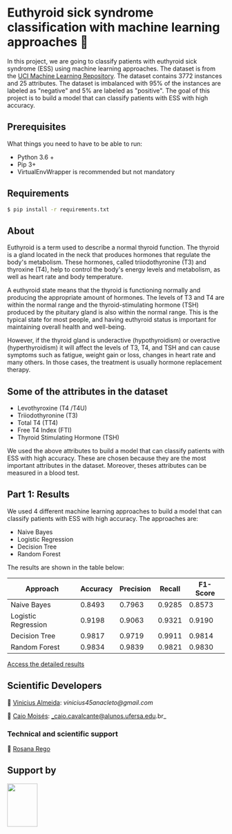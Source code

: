 # Euthyroid sick syndrome classification with machine learning approaches 🔬

In this project, we are going to classify patients with euthyroid sick syndrome (ESS) using machine learning approaches. The dataset is from the [UCI Machine Learning Repository](https://archive.ics.uci.edu/ml/datasets/Euthyroid+Sick+Syndrome+Classification+Data+Set). The dataset contains 3772 instances and 25 attributes. The dataset is imbalanced with 95% of the instances are labeled as "negative" and 5% are labeled as "positive". The goal of this project is to build a model that can classify patients with ESS with high accuracy.

## Prerequisites

What things you need to have to be able to run:

  * Python 3.6 +
  * Pip 3+
  * VirtualEnvWrapper is recommended but not mandatory

## Requirements 

```bash
$ pip install -r requirements.txt
```

## About 

Euthyroid is a term used to describe a normal thyroid function. The thyroid is a gland located in the neck that produces hormones that regulate the body's metabolism. These hormones, called triiodothyronine (T3) and thyroxine (T4), help to control the body's energy levels and metabolism, as well as heart rate and body temperature.

A euthyroid state means that the thyroid is functioning normally and producing the appropriate amount of hormones. The levels of T3 and T4 are within the normal range and the thyroid-stimulating hormone (TSH) produced by the pituitary gland is also within the normal range. This is the typical state for most people, and having euthyroid status is important for maintaining overall health and well-being.

However, if the thyroid gland is underactive (hypothyroidism) or overactive (hyperthyroidism) it will affect the levels of T3, T4, and TSH and can cause symptoms such as fatigue, weight gain or loss, changes in heart rate and many others. In those cases, the treatment is usually hormone replacement therapy.

## Some of the attributes in the dataset

- Levothyroxine  (T4 /T4U)
- Triiodothyronine  (T3)
- Total  T4 (TT4)
- Free  T4  Index  (FTI) 
- Thyroid  Stimulating  Hormone  (TSH)

We used the above attributes to build a model that can classify patients with ESS with high accuracy. These are chosen because they are the most important attributes in the dataset. Moreover, theses attributes can be measured in a blood test. 

## Part 1: Results 

We used 4 different machine learning approaches to build a model that can classify patients with ESS with high accuracy. The approaches are:

  * Naive Bayes
  * Logistic Regression
  * Decision Tree
  * Random Forest

The results are shown in the table below:

| Approach | Accuracy | Precision | Recall | F1-Score |
| ------ | ------ | ------ | ------ | ------ |
| Naive Bayes | 0.8493 | 0.7963 | 0.9285 | 0.8573 |
| Logistic Regression | 0.9198 | 0.9063 | 0.9321 | 0.9190 |
| Decision Tree | 0.9817 | 0.9719 | 0.9911 | 0.9814 |
| Random Forest | 0.9834 | 0.9839 | 0.9821| 0.9830 |

[Access the detailed results](https://github.com/cilab-ufersa/euthyroid_sick_syndrome/blob/develop/euthyroid_sick_syndrome/notebooks/IVCoBiCET_results.ipynb)

## Scientific Developers
👤 [Vinicius Almeida](https://github.com/vinicius-a-almeida): 
  _vinicius45anacleto@gmail.com_
  
👤 [Caio Moisés](https://github.com/caiomoises):  _caio.cavalcante@alunos.ufersa.edu.br_

### Technical and scientific support 

👤 [Rosana Rego](https://github.com/roscibely)
  
## Support by 
<div>

  <img src="https://github.com/roscibely/algorithms-and-data-structure/blob/main/Ufersa.png" width="70" height="100">
</div>
